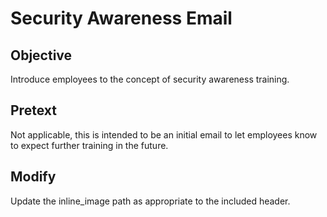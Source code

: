 # Security Awareness Email

## Objective
Introduce employees to the concept of security awareness training.

## Pretext
Not applicable, this is intended to be an initial email to let employees know
to expect further training in the future.

## Modify
Update the inline\_image path as appropriate to the included header.
